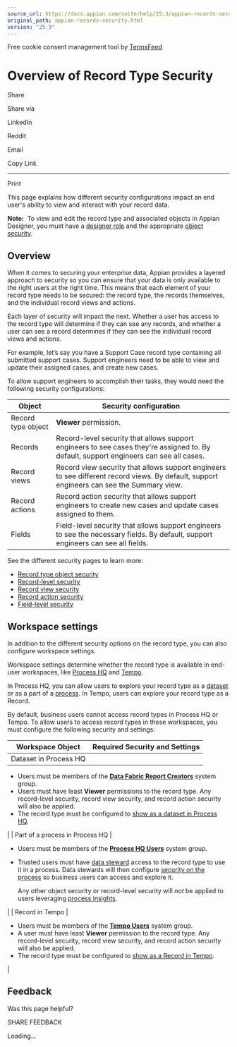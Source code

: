 ```yaml
---
source_url: https://docs.appian.com/suite/help/25.3/appian-records-security.html
original_path: appian-records-security.html
version: "25.3"
---
```


Free cookie consent management tool by [TermsFeed](https://www.termsfeed.com/)

# Overview of Record Type Security

Share

Share via

LinkedIn

Reddit

Email

Copy Link

* * *

Print

This page explains how different security configurations impact an end user's ability to view and interact with your record data.

**Note:**  To view and edit the record type and associated objects in Appian Designer, you must have a [designer role](User_Roles.html#designer-role) and the appropriate [object security](object-security.html).

## Overview

When it comes to securing your enterprise data, Appian provides a layered approach to security so you can ensure that your data is only available to the right users at the right time. This means that each element of your record type needs to be secured: the record type, the records themselves, and the individual record views and actions.

Each layer of security will impact the next. Whether a user has access to the record type will determine if they can see any records, and whether a user can see a record determines if they can see the individual record views and actions.

For example, let’s say you have a Support Case record type containing all submitted support cases. Support engineers need to be able to view and update their assigned cases, and create new cases.

To allow support engineers to accomplish their tasks, they would need the following security configurations:

| Object | Security configuration |
| --- | --- |
| Record type object | **Viewer** permission. |
| Records | Record-level security that allows support engineers to see cases they're assigned to. By default, support engineers can see all cases. |
| Record views | Record view security that allows support engineers to see different record views. By default, support engineers can see the Summary view. |
| Record actions | Record action security that allows support engineers to create new cases and update cases assigned to them. |
| Fields | Field-level security that allows support engineers to see the necessary fields. By default, support engineers can see all fields. |

See the different security pages to learn more:

-   [Record type object security](record-security.html)
-   [Record-level security](record-level-security.html)
-   [Record view security](record-view-security.html)
-   [Record action security](record-action-security.html)
-   [Field-level security](field-level-security.html)

## Workspace settings

In addition to the different security options on the record type, you can also configure workspace settings.

Workspace settings determine whether the record type is available in end-user workspaces, like [Process HQ](processhq.html) and [Tempo](Using_the_Records_Tab.html#tempo).

In Process HQ, you can allow users to explore your record type as a [dataset](allow-users-to-build-reports.html#datasets) or as a part of a [process](add-process.html). In Tempo, users can explore your record type as a Record.

By default, business users cannot access record types in Process HQ or Tempo. To allow users to access record types in these workspaces, you must configure the following security and settings:

| Workspace Object | Required Security and Settings |
| --- | --- |
| Dataset in Process HQ |
-   Users must be members of the **[Data Fabric Report Creators](System_Groups.html#data-fabric-report-creators)** system group.
-   Users must have least **Viewer** permissions to the record type. Any record-level security, record view security, and record action security will also be applied.
-   The record type must be configured to [show as a dataset in Process HQ](secure-records-for-reporting.html#choose-which-record-types-are-available-as-datasets).

 |
| Part of a process in Process HQ |

-   Users must be members of the **[Process HQ Users](System_Groups.html#process-hq-users)** system group.
-   Trusted users must have [data steward](configure-security.html#assign-data-stewards-to-record-types) access to the record type to use it in a process. Data stewards will then configure [security on the process](configure-security.html#grant-access-to-processes) so business users can access and explore it.

    Any other object security or record-level security will _not_ be applied to users leveraging [process insights](process-insights.html).

 |
| Record in Tempo |

-   Users must be members of the **[Tempo Users](System_Groups.html#tempo-users)** system group.
-   A user must have least **Viewer** permission to the record type. Any record-level security, record view security, and record action security will also be applied.
-   The record type must be configured to [show as a Record in Tempo](Using_the_Records_Tab.html#display-a-record-type-in-tempo).

 |

## Feedback

Was this page helpful?

SHARE FEEDBACK

Loading...